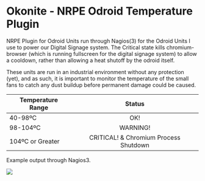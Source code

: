 Okonite - NRPE Odroid Temperature Plugin
========================================

NRPE Plugin for Odroid Units run through Nagios(3) for the Odroid Units I use to power our Digital Signage system. The Critical state kills chromium-browser (which is running fullscreen for the digital signage system) to allow a cooldown, rather than allowing a heat shutoff by the odroid itself.

These units are run in an industrial environment without any protection (yet), and as such, it is important to monitor the temperature of the small fans to catch any dust buildup before permanent damage could be caused.

|Temperature Range|Status|
| --------------- |:-------------:|
|40-98ºC          |OK!|
|98-104ºC         |WARNING!|
|104ºC or Greater |CRITICAL! & Chromium Process Shutdown|

Example output through Nagios3.

<img src="http://i.imgur.com/bRnuVHa.png"/>
